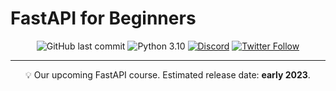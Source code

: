 # FastAPI for Beginners

<!-- <p align="center">
 <img src="assets/course-image.png" alt="Complete Python Course | Learn Python by Doing in 2022 (Udemy banner image)"></a>
</p> -->

<div align="center">

![GitHub last commit](https://img.shields.io/github/last-commit/tecladocode/fastapi-course) ![Python 3.10](https://img.shields.io/badge/python-3.10-yellow) [![Discord](https://img.shields.io/discord/614395983807250433)](https://discord.gg/78Nvd3p) [![Twitter Follow](https://img.shields.io/twitter/follow/jslvtr?style=social) ](https://twitter.com/jslvtr)

</div>

---

<p align = "center">💡 Our upcoming FastAPI course. Estimated release date: <strong>early 2023</strong>.</p>